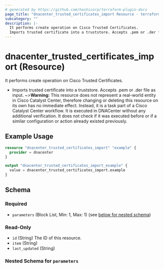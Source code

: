 ```yaml
---
# generated by https://github.com/hashicorp/terraform-plugin-docs
page_title: "dnacenter_trusted_certificates_import Resource - terraform-provider-dnacenter"
subcategory: ""
description: |-
  It performs create operation on Cisco Trusted Certificates.
  Imports trusted certificate into a truststore. Accepts .pem or .der file as input.
---
```


# dnacenter_trusted_certificates_import (Resource)

It performs create operation on Cisco Trusted Certificates.

- Imports trusted certificate into a truststore. Accepts .pem or .der file as input.
~>**Warning:**
This resource does not represent a real-world entity in Cisco Catalyst Center, therefore changing or deleting this resource on its own has no immediate effect.
Instead, it is a task part of a Cisco Catalyst Center workflow. It is executed in DNACenter without any additional verification. It does not check if it was executed before or if a similar configuration or action already existed previously.

## Example Usage

```terraform
resource "dnacenter_trusted_certificates_import" "example" {
  provider = dnacenter
}

output "dnacenter_trusted_certificates_import_example" {
  value = dnacenter_trusted_certificates_import.example
}
```

<!-- schema generated by tfplugindocs -->
## Schema

### Required

- `parameters` (Block List, Min: 1, Max: 1) (see [below for nested schema](#nestedblock--parameters))

### Read-Only

- `id` (String) The ID of this resource.
- `item` (String)
- `last_updated` (String)

<a id="nestedblock--parameters"></a>
### Nested Schema for `parameters`
